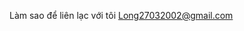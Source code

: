 
 Làm sao để liên lạc với tôi
 Long27032002@gmail.com
 
 <!--
 Long27032002 / Long27032002 là ✨ kho lưu trữ đặc biệt ✨ bởi vì nó 'README. Md '(hồ sơ này) xuất hiện trên hồ sơ GitHub của bạn.
 Bạn có thể nhấp vào liên kết trước để xem xét những thay đổi của mình.
 # >
